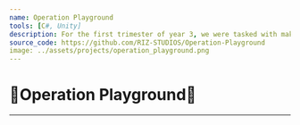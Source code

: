 ```yaml
---
name: Operation Playground
tools: [C#, Unity]
description: For the first trimester of year 3, we were tasked with making a local multiplayer game based around children playground games
source_code: https://github.com/RIZ-STUDIOS/Operation-Playground
image: ../assets/projects/operation_playground.png
---
```


# 🔫Operation Playground🔫

---